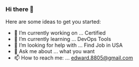 ### Hi there 👋


Here are some ideas to get you started:

- 🔭 I’m currently working on ... Certified  
- 🌱 I’m currently learning ... DevOps Tools
- 🤔 I’m looking for help with ... Find Job in USA 
- 💬 Ask me about ...  what you want 
- 📫 How to reach me: ... edward.8805@gmail.com

